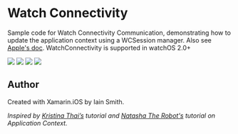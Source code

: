 Watch Connectivity  
=======================

Sample code for Watch Connectivity Communication, demonstrating how to update the application context using a WCSession manager. Also see [Apple's doc]. WatchConnectivity is supported in watchOS 2.0+

![](Screenshots/phoneCommand.png) ![](Screenshots/watchCommand.png) ![](Screenshots/phoneNoCommand.png) ![](Screenshots/watchNoCommand.png) 

Author
------

Created with Xamarin.iOS by Iain Smith.

*Inspired by [Kristina Thai’s] tutorial and [Natasha The Robot's] tutorial on Application Context.*  

[Kristina Thai’s]:http://kristina.io/watchos-2-tutorial-using-application-context-to-transfer-data-watch-connectivity-2/
[Natasha The Robot's]:https://www.natashatherobot.com/watchconnectivity-application-context/
[Apple's doc]:https://developer.apple.com/reference/watchconnectivity
